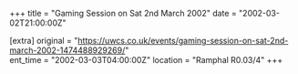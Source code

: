 +++
title = "Gaming Session on Sat 2nd March 2002"
date = "2002-03-02T21:00:00Z"

[extra]
original = "https://uwcs.co.uk/events/gaming-session-on-sat-2nd-march-2002-1474488929269/"    
ent_time = "2002-03-03T04:00:00Z"
location = "Ramphal R0.03/4"
+++



